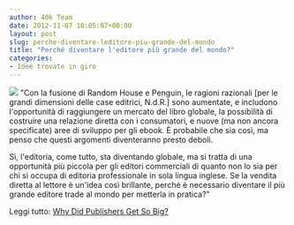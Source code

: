 ```yaml
---
author: 40k Team
date: 2012-11-07 10:05:07+00:00
layout: post
slug: perche-diventare-leditore-piu-grande-del-mondo
title: "Perché diventare l'editore più grande del mondo?"
categories:
- Idee trovate in giro
---
```


![](http://40k.it/wp-content/uploads/2012/11/5975167653.jpeg) "Con la fusione di Random House e Penguin, le ragioni razionali [per le grandi dimensioni delle case editrici, N.d.R.] sono aumentate, e includono l'opportunità di raggiungere un mercato del libro globale, la possibilità di costruire una relazione diretta con i consumatori, e nuove (ma non ancora specificate) aree di sviluppo per gli ebook. È probabile che sia così, ma penso che questi argomenti diventeranno presto deboli. 

Sì, l'editoria, come tutto, sta diventando globale, ma si tratta di una opportunità più piccola per gli editori commerciali di quanto non lo sia per chi si occupa di editoria professionale in sola lingua inglese. Se la vendita diretta al lettore è un'idea così brillante, perché è necessario diventare il più grande editore trade al mondo per metterla in pratica?"

Leggi tutto: [Why Did Publishers Get So Big?](http://scholarlykitchen.sspnet.org/2012/11/06/why-did-publishers-get-so-big/)

